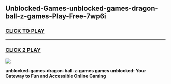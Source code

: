 
## Unblocked-Games-unblocked-games-dragon-ball-z-games-Play-Free-7wp6i
<h3>
<a href="https://premium76.site?title=unblocked-games-dragon-ball-z-games&ref=20A">CLICK TO PLAY</a></h3>
<hr>

<h3>
<a href="https://premium76.site?title=unblocked-games-dragon-ball-z-games&ref=20A">CLICK 2 PLAY</a>
  
</h3>

<a href="https://premium76.site?title=unblocked-games-dragon-ball-z-games&ref=20A"><img src="https://clearcache.store/games.png"></a>


**unblocked-games-dragon-ball-z-games games unblocked: Your Gateway to Fun and Accessible Online Gaming**
